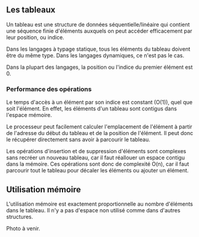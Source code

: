 ## Les tableaux

Un tableau est une structure de données séquentielle/linéaire qui contient une séquence finie d'éléments auxquels on peut accéder efficacement par leur position, ou indice.

Dans les langages à typage statique, tous les éléments du tableau doivent être du même type. Dans les langages dynamiques, ce n'est pas le cas.

Dans la plupart des langages, la position ou l'indice du premier élément est 0.

### Performance des opérations

Le temps d'accès à un élément par son indice est constant (O(1)), quel que soit l'élément. En effet, les éléments d'un tableau sont contigus dans l'espace mémoire.

Le processeur peut facilement calculer l'emplacement de l'élément à partir de l'adresse du début du tableau et de la position de l'élément. Il peut donc le récupérer directement sans avoir à parcourir le tableau.

Les opérations d'insertion et de suppression d'éléments sont complexes sans recréer un nouveau tableau, car il faut réallouer un espace contigu dans la mémoire. Ces opérations sont donc de complexité O(n), car il faut parcourir tout le tableau pour décaler les éléments ou ajouter un élément.

## Utilisation mémoire

L'utilisation mémoire est exactement proportionnelle au nombre d'éléments dans le tableau. Il n'y a pas d'espace non utilisé comme dans d'autres structures.

Photo à venir.